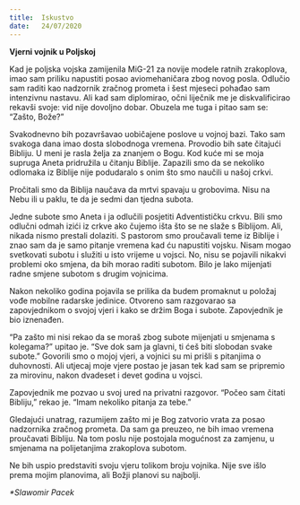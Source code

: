 ```yaml
---
title:  Iskustvo
date:   24/07/2020
---
```


**Vjerni vojnik u Poljskoj**

Kad je poljska vojska zamijenila MiG-21 za novije modele ratnih zrakoplova, imao sam priliku napustiti posao aviomehaničara zbog novog posla. Odlučio sam raditi kao nadzornik zračnog prometa i šest mjeseci pohađao sam intenzivnu nastavu. Ali kad sam diplomirao, očni liječnik me je diskvalificirao rekavši svoje: vid nije dovoljno dobar. Obuzela me tuga i pitao sam se: “Zašto, Bože?”

Svakodnevno bih pozavršavao uobičajene poslove u vojnoj bazi. Tako sam svakoga dana imao dosta slobodnoga vremena. Provodio bih sate čitajući Bibliju. U meni je rasla želja za znanjem o Bogu. Kod kuće mi se moja supruga Aneta pridružila u čitanju Biblije. Zapazili smo da se nekoliko odlomaka iz Biblije nije podudaralo s onim što smo naučili u našoj crkvi.

Pročitali smo da Biblija naučava da mrtvi spavaju u grobovima. Nisu na Nebu ili u paklu, te da je sedmi dan tjedna subota.

Jedne subote smo Aneta i ja odlučili posjetiti Adventističku crkvu. Bili smo odlučni odmah izići iz crkve ako čujemo išta što se ne slaže s Biblijom. Ali, nikada nismo prestali dolaziti. S pastorom smo proučavali teme iz Biblije i znao sam da je samo pitanje vremena kad ću napustiti vojsku. Nisam mogao svetkovati subotu i služiti u isto vrijeme u vojsci. No, nisu se pojavili nikakvi problemi oko smjena, da bih morao raditi subotom. Bilo je lako mijenjati radne smjene subotom s drugim vojnicima.

Nakon nekoliko godina pojavila se prilika da budem promaknut u položaj vođe mobilne radarske jedinice. Otvoreno sam razgovarao sa zapovjednikom o svojoj vjeri i kako se držim Boga i subote. Zapovjednik je bio iznenađen.

“Pa zašto mi nisi rekao da se moraš zbog subote mijenjati u smjenama s kolegama?” upitao je. “Sve dok sam ja glavni, ti ćeš biti slobodan svake subote.” Govorili smo o mojoj vjeri, a vojnici su mi prišli s pitanjima o duhovnosti. Ali utjecaj moje vjere postao je jasan tek kad sam se pripremio za mirovinu, nakon dvadeset i devet godina u vojsci.

Zapovjednik me pozvao u svoj ured na privatni razgovor. “Počeo sam čitati Bibliju,” rekao je. “Imam nekoliko pitanja za tebe.”

Gledajući unatrag, razumijem zašto mi je Bog zatvorio vrata za posao nadzornika zračnog prometa. Da sam ga preuzeo, ne bih imao vremena proučavati Bibliju. Na tom poslu nije postojala mogućnost za zamjenu, u smjenama na polijetanjima zrakoplova subotom.

Ne bih uspio predstaviti svoju vjeru tolikom broju vojnika. Nije sve išlo prema mojim planovima, ali Božji planovi su najbolji.

_*Slawomir Pacek_